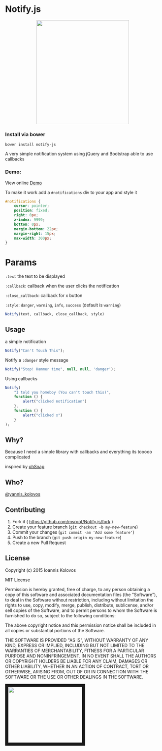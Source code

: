 # Notify.js


<p align="center">
<img src="http://msroot.github.io/Notify.js/screen_shot.png" align="center" height="336" width="300" style="text-align:center">
</p>


### Install via bower
`bower install notify-js`

A very simple notification system using jQuery and Bootstrap able to use callbacks

### Demo:
View online [Demo]( http://msroot.github.io/Notify.js/ )

To make it work add a `#notifications` div to your app and style it

```css
#notifications {
	cursor: pointer;
	position: fixed;
	right: 0px;
	z-index: 9999;
	bottom: 0px;
	margin-bottom: 22px;
	margin-right: 15px;
	max-width: 300px;	
}
```


# Params
`:text` the text to be displayed

`:callback`: callback when the user clicks the notification

`:close_callback`: callback for x button

`:style`: `danger`, `warning`, `info`, `success` (default is `warning`)


```js
Notify(text, callback, close_callback, style) 
```
	
## Usage
a simple notification

```js
Notify("Can't Touch This");
```


Notify a `:danger` style message

```js
Notify("Stop! Hammer time", null, null, 'danger');
```

Using callbacks

```js
Notify(
	"I told you homeboy (You can't touch this)",
	function () { 
		alert("clicked notification")
	},
	function () { 
		alert("clicked x")
	}
);
```

## Why?
Because I need a simple library with callbacks and everything its tooooo complicated

inspired by [ohSnap]( https://github.com/justindomingue/ohSnap )

## Who?
[@yannis_kolovos]( http://twitter.com/yannis_kolovos )

## Contributing

1. Fork it ( https://github.com/msroot/Notify.js/fork )
2. Create your feature branch (`git checkout -b my-new-feature`)
3. Commit your changes (`git commit -am 'Add some feature'`)
4. Push to the branch (`git push origin my-new-feature`)
5. Create a new Pull Request

## License
Copyright (c) 2015 Ioannis Kolovos

MIT License

Permission is hereby granted, free of charge, to any person obtaining a copy of this software and associated documentation files (the "Software"), to deal in the Software without restriction, including without limitation the rights to use, copy, modify, merge, publish, distribute, sublicense, and/or sell copies of the Software, and to permit persons to whom the Software is furnished to do so, subject to the following conditions:

The above copyright notice and this permission notice shall be included in all copies or substantial portions of the Software.

THE SOFTWARE IS PROVIDED "AS IS", WITHOUT WARRANTY OF ANY KIND, EXPRESS OR IMPLIED, INCLUDING BUT NOT LIMITED TO THE WARRANTIES OF MERCHANTABILITY, FITNESS FOR A PARTICULAR PURPOSE AND NONINFRINGEMENT. IN NO EVENT SHALL THE AUTHORS OR COPYRIGHT HOLDERS BE LIABLE FOR ANY CLAIM, DAMAGES OR OTHER LIABILITY, WHETHER IN AN ACTION OF CONTRACT, TORT OR OTHERWISE, ARISING FROM, OUT OF OR IN CONNECTION WITH THE SOFTWARE OR THE USE OR OTHER DEALINGS IN THE SOFTWARE.



<a href="http://www.youtube.com/watch?feature=player_embedded&v=otCpCn0l4Wo
" target="_blank"><img src="http://img.youtube.com/vi/otCpCn0l4Wo/0.jpg" width="240" height="180" border="10" /></a>
